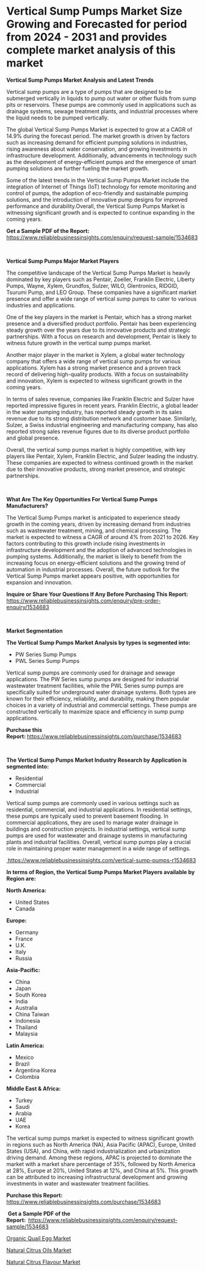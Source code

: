 <p><h1>Vertical Sump Pumps Market Size Growing and Forecasted for period from 2024 - 2031 and provides complete market analysis of this market</h1></p><p><strong>Vertical Sump Pumps Market Analysis and Latest Trends</strong></p>
<p><p>Vertical sump pumps are a type of pumps that are designed to be submerged vertically in liquids to pump out water or other fluids from sump pits or reservoirs. These pumps are commonly used in applications such as drainage systems, sewage treatment plants, and industrial processes where the liquid needs to be pumped vertically.</p><p>The global Vertical Sump Pumps Market is expected to grow at a CAGR of 14.9% during the forecast period. The market growth is driven by factors such as increasing demand for efficient pumping solutions in industries, rising awareness about water conservation, and growing investments in infrastructure development. Additionally, advancements in technology such as the development of energy-efficient pumps and the emergence of smart pumping solutions are further fueling the market growth.</p><p>Some of the latest trends in the Vertical Sump Pumps Market include the integration of Internet of Things (IoT) technology for remote monitoring and control of pumps, the adoption of eco-friendly and sustainable pumping solutions, and the introduction of innovative pump designs for improved performance and durability.Overall, the Vertical Sump Pumps Market is witnessing significant growth and is expected to continue expanding in the coming years.</p></p>
<p><strong>Get a Sample PDF of the Report:&nbsp;</strong> <a href="https://www.reliablebusinessinsights.com/enquiry/request-sample/1534683">https://www.reliablebusinessinsights.com/enquiry/request-sample/1534683</a></p>
<p>&nbsp;</p>
<p><strong>Vertical Sump Pumps Major Market Players</strong></p>
<p><p>The competitive landscape of the Vertical Sump Pumps Market is heavily dominated by key players such as Pentair, Zoeller, Franklin Electric, Liberty Pumps, Wayne, Xylem, Grundfos, Sulzer, WILO, Glentronics, RIDGID, Tsurumi Pump, and LEO Group. These companies have a significant market presence and offer a wide range of vertical sump pumps to cater to various industries and applications.</p><p>One of the key players in the market is Pentair, which has a strong market presence and a diversified product portfolio. Pentair has been experiencing steady growth over the years due to its innovative products and strategic partnerships. With a focus on research and development, Pentair is likely to witness future growth in the vertical sump pumps market.</p><p>Another major player in the market is Xylem, a global water technology company that offers a wide range of vertical sump pumps for various applications. Xylem has a strong market presence and a proven track record of delivering high-quality products. With a focus on sustainability and innovation, Xylem is expected to witness significant growth in the coming years.</p><p>In terms of sales revenue, companies like Franklin Electric and Sulzer have reported impressive figures in recent years. Franklin Electric, a global leader in the water pumping industry, has reported steady growth in its sales revenue due to its strong distribution network and customer base. Similarly, Sulzer, a Swiss industrial engineering and manufacturing company, has also reported strong sales revenue figures due to its diverse product portfolio and global presence.</p><p>Overall, the vertical sump pumps market is highly competitive, with key players like Pentair, Xylem, Franklin Electric, and Sulzer leading the industry. These companies are expected to witness continued growth in the market due to their innovative products, strong market presence, and strategic partnerships.</p></p>
<p>&nbsp;</p>
<p><strong>What Are The Key Opportunities For Vertical Sump Pumps Manufacturers?</strong></p>
<p><p>The Vertical Sump Pumps market is anticipated to experience steady growth in the coming years, driven by increasing demand from industries such as wastewater treatment, mining, and chemical processing. The market is expected to witness a CAGR of around 4% from 2021 to 2026. Key factors contributing to this growth include rising investments in infrastructure development and the adoption of advanced technologies in pumping systems. Additionally, the market is likely to benefit from the increasing focus on energy-efficient solutions and the growing trend of automation in industrial processes. Overall, the future outlook for the Vertical Sump Pumps market appears positive, with opportunities for expansion and innovation.</p></p>
<p><strong>Inquire or Share Your Questions If Any Before Purchasing This Report:</strong> <a href="https://www.reliablebusinessinsights.com/enquiry/pre-order-enquiry/1534683">https://www.reliablebusinessinsights.com/enquiry/pre-order-enquiry/1534683</a></p>
<p>&nbsp;</p>
<p><strong>Market Segmentation</strong></p>
<p><strong>The Vertical Sump Pumps Market Analysis by types is segmented into:</strong></p>
<p><ul><li>PW Series Sump Pumps</li><li>PWL Series Sump Pumps</li></ul></p>
<p><p>Vertical sump pumps are commonly used for drainage and sewage applications. The PW Series sump pumps are designed for industrial wastewater treatment facilities, while the PWL Series sump pumps are specifically suited for underground water drainage systems. Both types are known for their efficiency, reliability, and durability, making them popular choices in a variety of industrial and commercial settings. These pumps are constructed vertically to maximize space and efficiency in sump pump applications.</p></p>
<p><strong>Purchase this Report:&nbsp;</strong><a href="https://www.reliablebusinessinsights.com/purchase/1534683">https://www.reliablebusinessinsights.com/purchase/1534683</a></p>
<p>&nbsp;</p>
<p><strong>The Vertical Sump Pumps Market Industry Research by Application is segmented into:</strong></p>
<p><ul><li>Residential</li><li>Commercial</li><li>Industrial</li></ul></p>
<p><p>Vertical sump pumps are commonly used in various settings such as residential, commercial, and industrial applications. In residential settings, these pumps are typically used to prevent basement flooding. In commercial applications, they are used to manage water drainage in buildings and construction projects. In industrial settings, vertical sump pumps are used for wastewater and drainage systems in manufacturing plants and industrial facilities. Overall, vertical sump pumps play a crucial role in maintaining proper water management in a wide range of settings.</p></p>
<p><a href="https://www.reliablebusinessinsights.com/vertical-sump-pumps-r1534683">&nbsp;https://www.reliablebusinessinsights.com/vertical-sump-pumps-r1534683</a></p>
<p><strong>In terms of Region, the Vertical Sump Pumps Market Players available by Region are:</strong></p>
<p>
    <p> <strong> North America: </strong>
        <ul>
            <li>United States</li>
            <li>Canada</li>
        </ul>
        </p> 
    <p> <strong> Europe: </strong>
        <ul>
            <li>Germany</li>
            <li>France</li>
            <li>U.K.</li>
            <li>Italy</li>
            <li>Russia</li>
        </ul>
        </p> 
    <p> <strong> Asia-Pacific: </strong>
        <ul>
            <li>China</li>
            <li>Japan</li>
            <li>South Korea</li>
            <li>India</li>
            <li>Australia</li>
            <li>China Taiwan</li>
            <li>Indonesia</li>
            <li>Thailand</li>
            <li>Malaysia</li>
        </ul>
        </p> 
    <p> <strong> Latin America: </strong>
        <ul>
            <li>Mexico</li>
            <li>Brazil</li>
            <li>Argentina Korea</li>
            <li>Colombia</li>
        </ul>
        </p> 
    <p> <strong> Middle East & Africa: </strong>
        <ul>
            <li>Turkey</li>
            <li>Saudi</li>
            <li>Arabia</li>
            <li>UAE</li>
            <li>Korea</li>
        </ul>
    </p>
    </p>
<p><p>The vertical sump pumps market is expected to witness significant growth in regions such as North America (NA), Asia Pacific (APAC), Europe, United States (USA), and China, with rapid industrialization and urbanization driving demand. Among these regions, APAC is projected to dominate the market with a market share percentage of 35%, followed by North America at 28%, Europe at 20%, United States at 12%, and China at 5%. This growth can be attributed to increasing infrastructural development and growing investments in water and wastewater treatment facilities.</p></p>
<p><strong>Purchase this Report: </strong><a href="https://www.reliablebusinessinsights.com/purchase/1534683">https://www.reliablebusinessinsights.com/purchase/1534683</a></p>
<p>&nbsp;<strong>Get a Sample PDF of the Report:&nbsp;&nbsp;</strong><a href="https://www.reliablebusinessinsights.com/enquiry/request-sample/1534683">https://www.reliablebusinessinsights.com/enquiry/request-sample/1534683</a></p>
<p><strong></strong></p>
<p><p><a href="https://github.com/JermaineCrona2023/Market-Research-Report-List-1/blob/main/organic-quail-egg-market.md">Organic Quail Egg Market</a></p><p><a href="https://github.com/AlysaLedner2023/Market-Research-Report-List-1/blob/main/natural-citrus-oils-market.md">Natural Citrus Oils Market</a></p><p><a href="https://github.com/Sherrillcrooksxa8i18ucf2m/Market-Research-Report-List-3/blob/main/natural-citrus-flavour-market.md">Natural Citrus Flavour Market</a></p></p>